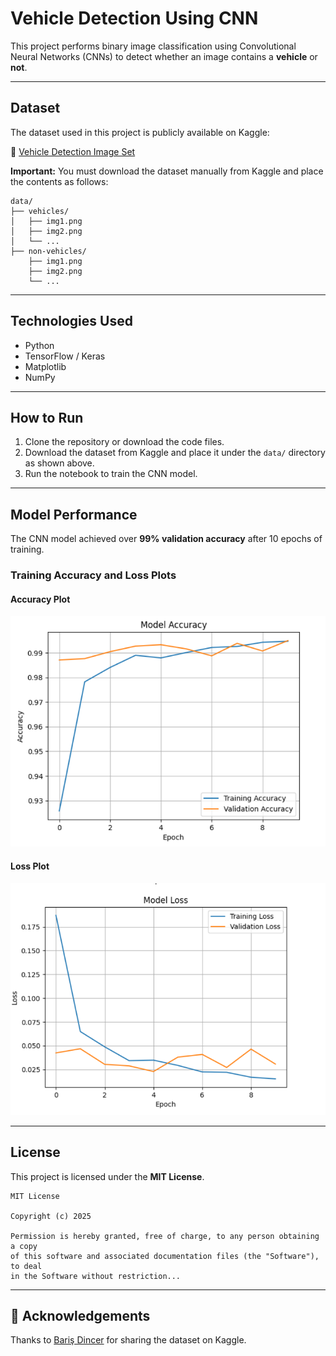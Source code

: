 # Vehicle Detection Using CNN

This project performs binary image classification using Convolutional Neural Networks (CNNs) to detect whether an image contains a **vehicle** or **not**.

---

## Dataset

The dataset used in this project is publicly available on Kaggle:

🔗 [Vehicle Detection Image Set](https://www.kaggle.com/datasets/brsdincer/vehicle-detection-image-set/data)

**Important:** You must download the dataset manually from Kaggle and place the contents as follows:

```
data/
├── vehicles/
│   ├── img1.png
│   ├── img2.png
│   └── ...
├── non-vehicles/
    ├── img1.png
    ├── img2.png
    └── ...
```

---

## Technologies Used

- Python
- TensorFlow / Keras
- Matplotlib
- NumPy

---

## How to Run

1. Clone the repository or download the code files.
2. Download the dataset from Kaggle and place it under the `data/` directory as shown above.
3. Run the notebook to train the CNN model.

---

## Model Performance

The CNN model achieved over **99% validation accuracy** after 10 epochs of training.

### Training Accuracy and Loss Plots

#### Accuracy Plot

![Accuracy Plot](accuracy_plot.PNG)

#### Loss Plot

![Loss Plot](loss_plot.PNG)

---

## License

This project is licensed under the **MIT License**.

```
MIT License

Copyright (c) 2025

Permission is hereby granted, free of charge, to any person obtaining a copy
of this software and associated documentation files (the "Software"), to deal
in the Software without restriction...
```

---

## 🙌 Acknowledgements

Thanks to [Bariş Dincer](https://www.kaggle.com/brsdincer) for sharing the dataset on Kaggle.
